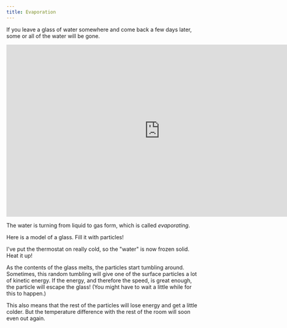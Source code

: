 ```yaml
---
title: Evaporation
---
```


If you leave a glass of water somewhere and come back a few days later, some or all of the water will be gone.

<iframe width="800" height="450" src="https://www.youtube.com/embed/VQ0qky-MNP8?showinfo=0&rel=0" frameborder="0" allowfullscreen></iframe>

The water is turning from liquid to gas form, which is called _evaporating_.

<div class="page">
<script>

	var glassTopY = 0;
	var glassHalfWidth = 15;
	var glassBottomY = -20;
	var freezingTemperature = 0.1;
	var meltingTemperature = 0.5;

    var evaporationSim = createSimulation({
        initialize: function(simulation) {
        	var p = simulation.parameters;
        	p.gravityAcceleration = 0.1;
        	p.thermostatSpeed = 0.02;
        	p.thermostatTemperature = freezingTemperature;
        	p.maxParticleCount = 100;
			p.boxWidth = 50;

        	simulation.particleGenerator = function () {
        		var particle = new Particle();
        		return particle;
        	}

        	simulation.walls = [
        		new Wall(v2(glassHalfWidth, glassBottomY), v2(glassHalfWidth, glassTopY)),
        		new Wall(v2(glassHalfWidth, glassBottomY), v2(-glassHalfWidth, glassBottomY)),
        		new Wall(v2(-glassHalfWidth, glassBottomY), v2(-glassHalfWidth, glassTopY)),
        		];

	            var ljInteraction = new LennardJonesInteraction();
	            ljInteraction.strength = 1;
	            setInteraction(simulation, 0, 0, ljInteraction);
        }
    });

    selectTool(evaporationSim.toolbar, "create");
    var glassRect = new Rectangle();
    setLeftTopRightBottom(glassRect, -glassHalfWidth, glassTopY, glassHalfWidth, glassBottomY);

   
</script>

<div class="stepLog twoColumn">
Here is a model of a glass. Fill it with particles!

<script>
	cue(function () {
		var particleCount = 0;
		for (var particleIndex = 0; particleIndex < evaporationSim.particles.length; particleIndex++) {
			var particle = evaporationSim.particles[particleIndex];
			if (doesRectContainPoint(glassRect, particle.position)) 
			{
				particleCount += 1;
			};
		}
		return (particleCount >= 80);
	});
	endStep();
</script>

I've put the thermostat on really cold, so the "water" is now frozen solid. Heat it up!

<script>
	insertHere(createSlider(
	{
		object: evaporationSim.parameters,
		name: "thermostatTemperature",
		label: "Thermostat",
		min: freezingTemperature, max: meltingTemperature,
		minLabel: "Frozen", maxLabel: "Melting",
	}));

	cue(function () {
		var epsilon = (meltingTemperature - freezingTemperature) / 100;
		return (evaporationSim.parameters.thermostatTemperature > (meltingTemperature - 0.001));
	});
	endStep();
</script>

As the contents of the glass melts, the particles start tumbling around. Sometimes, this random tumbling will give one of the surface particles a lot of kinetic energy. If the energy, and therefore the speed, is great enough, the particle will escape the glass! (You might have to wait a little while for this to happen.)

This also means that the rest of the particles will lose energy and get a little colder. But the temperature difference with the rest of the room will soon even out again.

</div>
<div class="twoColumn">
<script>
	insertHere(evaporationSim.div);
</script>
</div>
</div>

<script>
	initChapter();
</script>